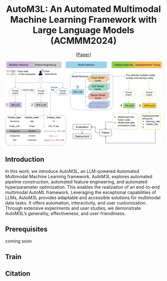 <div align="center">
  
# AutoM3L: An Automated Multimodal Machine Learning Framework with Large Language Models (ACMMM2024)
[[Paper](https://arxiv.org/abs/2402.05937)]
<be>
</div>

![method overview](resources/fig1.jpg)

## Introduction

In this work, we introduce AutoM3L, an LLM-powered Automated Multimodal Machine Learning framework. AutoM3L explores automated pipeline construction, automated feature engineering, and automated hyperparameter optimization. This enables the realization of an end-to-end multimodal AutoML framework. Leveraging the exceptional capabilities of LLMs, AutoM3L provides adaptable and accessible solutions for multimodal data tasks. It offers automation, interactivity, and user customization. Through extensive experiments and user studies, we demonstrate AutoM3L’s generality, effectiveness, and user-friendliness.

## Prerequisites
coming soon

## Train

## Citation



